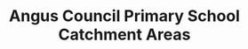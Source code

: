---
schema: default
title: Angus Council Primary School Catchment Areas
organization: Angus Council
notes: >-
    Primary school catchment areas (delineated) in Angus.
resources:
  - name: Angus Council Primary School Catchment Areas WMS
  - url: >-
      http://data.angus.gov.uk/geoserver/inspire/inspire:edn_pri_schcatchment/wms?service=WMS&request=GetMap
  - format: WMS

  - name: Angus Council Primary School Catchment Areas KML
  - url: >-
      http://data.angus.gov.uk/geoserver/inspire/wms/kml?layers=inspire:edn_pri_schcatchment&mode=download
  - format: KML

  - name: Angus Council Primary School Catchment Areas GEOJSON
  - url: >-
      http://data.angus.gov.uk/geoserver/inspire/ows?service=WFS&version=1.0.0&request=GetFeature&typeName=inspire:edn_pri_schcatchment&outputFormat=application%2Fjson&srsName=EPSG:3857
  - format: GEOJSON
license: UK Open Government Licence (OGL)
category:

  - catchment area
  - delineated area
  - education
  - primary
  - school
maintainer: Angus Council
maintainer_email: someone@example.com
---